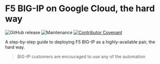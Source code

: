 # F5 BIG-IP on Google Cloud, the hard way

![GitHub release](https://img.shields.io/github/v/release/memes/f5-bigip-on-google-the-hard-way?sort=semver)
![Maintenance](https://img.shields.io/maintenance/yes/2024)
[![Contributor Covenant](https://img.shields.io/badge/Contributor%20Covenant-2.1-4baaaa.svg)](CODE_OF_CONDUCT.md)

A step-by-step guide to deploying F5 BIG-IP as a highly-available pair, the hard way.

> BIG-IP customers are encouraged to use any of the automation
